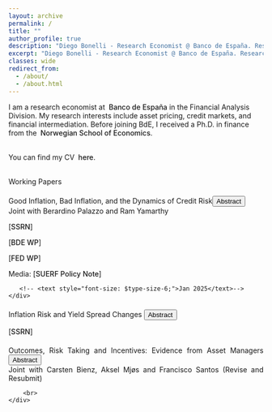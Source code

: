 ```yaml
---
layout: archive
permalink: /
title: ""
author_profile: true
description: "Diego Bonelli - Research Economist @ Banco de España. Research interests: asset pricing, intermediation, market microstructure."
excerpt: "Diego Bonelli - Research Economist @ Banco de España. Research interests: asset pricing, intermediation, market microstructure."
classes: wide
redirect_from: 
  - /about/
  - /about.html
---
```

<html lang="en">
<head>
<meta charset="UTF-8">
<meta name="viewport" content="width=device-width, initial-scale=1.0">
<meta http-equiv="X-UA-Compatible" content="ie=edge">
<meta name="description" content="Diego Bonelli - Research Economist @ Banco de España. Research interests: asset pricing, intermediation, market microstructure.">
<meta name="keywords" content="Diego Bonelli, Finance, PhD, Banco de Espana, NHH, asset pricing, intermediation, market microstructure">
<meta name="author" content="Diego Bonelli">
<link rel="canonical" href="https://diegobonelli.github.io/">

<!-- Open Graph Tags -->
<meta property="og:description" content="Diego Bonelli - Research Economist @ Banco de España. Research interests: asset pricing, intermediation, market microstructure.">
<meta property="og:type" content="profile">
<meta property="og:url" content="https://diegobonelli.github.io/">
<meta property="og:image" content="https://diegobonelli.github.io/images/profiledb.png"> <!-- Include a relevant image URL -->

<!-- Twitter Card Tags -->
<meta name="twitter:card" content="summary">
<meta name="twitter:description" content="Diego Bonelli - Research Economist @ Banco de España. Research interests: asset pricing, intermediation, market microstructure.">
<meta name="twitter:url" content="https://diegobonelli.github.io/">

<!-- Schema.org Markup -->
<script type="application/ld+json">
{
  "@context": "http://schema.org",
  "@type": "Person",
  "name": "Diego Bonelli",
  "jobTitle": "Research Economist",
  "affiliation": {
    "@type": "Organization",
    "name": "Banco de España"
  },
  "url": "https://diegobonelli.github.io/",
  "sameAs": [
    "https://github.com/diegobonelli",
    "https://www.linkedin.com/in/diego-bonelli",
    "https://diegobonelli.github.io/files/CV.pdf"
  ]
}
</script>
</head>
 <!-- <titlecolor id="about">About Me</titlecolor><br><br>-->
<normal>
I am a research economist at  <linkcolor style="margin-left: 0.25em;font-weight: 450" onclick="window.location.href='https://www.bde.es/';">Banco de España</linkcolor>  in the Financial Analysis Division. My research interests include asset pricing, credit markets, and financial intermediation. Before joining BdE, I received a Ph.D. in finance from the 
 <linkcolor style="margin-left: 0.25em;font-weight: 450" onclick="window.location.href='https://www.nhh.no/en/departments/finance/';">Norwegian School of Economics</linkcolor>.<br><br>

 You can find my CV <linkcolor style="margin-left: 0.25em;font-weight: 450" onclick="window.location.href='https://diegobonelli.github.io/files/CV.pdf';">here</linkcolor>.
  </normal><br><br>



<titlecolor id="research" style="margin-top: 20px;">Working Papers</titlecolor><br>

<div style="text-align: justify; margin-bottom: 20px;margin-top: 20px;">
    <div>
       <linkcolor 
       onclick="window.location.href='files/GIBI.pdf';">
       Good Inflation, Bad Inflation, and the Dynamics of Credit Risk</linkcolor><button onclick="toggleAbstract('abstract2')" id="abstractButton2" class="custom-button small">Abstract</button><br>
        <text style="font-size: $type-size-6;">Joint with Berardino Palazzo and Ram Yamarthy</text><br>

   <text style="font-size: $type-size-5;"> [<linkcolor style="margin-left: 0; font-weight: 450" onclick="window.location.href='https://papers.ssrn.com/sol3/papers.cfm?abstract_id=4798269';">SSRN</linkcolor>]</text>

   <text style="font-size: $type-size-5;"> [<linkcolor style="margin-left: 0; font-weight: 450" onclick="window.location.href='https://www.bde.es/wbe/es/publicaciones/analisis-economico-investigacion/documentos-trabajo/good-inflation-bad-inflation-implications-for-risky-asset-prices.html';">BDE WP</linkcolor>]</text>


   <text style="font-size: $type-size-5;"> [<linkcolor style="margin-left: 0; font-weight: 450" onclick="window.location.href='https://www.federalreserve.gov/econres/feds/good-inflation-bad-inflation-implications-for-risky-asset-prices.htm';">FED WP</linkcolor>]</text><br>

<text style="font-size: $type-size-6;">Media: </text>
   <text style="font-size: $type-size-5;"> [<linkcolor style="margin-left: 0; font-weight: 450" onclick="window.location.href='https://www.suerf.org/publications/suerf-policy-notes-and-briefs/good-inflation-bad-inflation-and-the-dynamics-of-credit-risk/';">SUERF Policy Note</linkcolor>]</text>

       <!-- <text style="font-size: $type-size-6;">Jan 2025</text>-->
    </div>
</div>
<div id="abstract2" style="display: none; margin-bottom: 20px;">
    <text>
We study how changes in expected inflation affect firm-level credit spreads, and uncover evidence of a time-varying inflation sensitivity. In times of “good inflation,” when
inflation news is perceived by investors to be positively correlated with real economic growth, movements in expected inflation substantially reduce corporate credit spreads.
Meanwhile in times of “bad inflation,” these effects are attenuated and the opposite can take place. These dynamics are driven by movements in credit risk premia and naturally arise in an equilibrium asset pricing model with a time-varying inflationgrowth covariance and persistent macroeconomic expectations.       </text>
</div>
<div style="text-align: justify; margin-bottom: 20px; margin-top: 20px;">
    <div>
        <linkcolor        onclick="window.location.href='files/IRYSC.pdf';">Inflation Risk and Yield Spread Changes</linkcolor>
        <button onclick="toggleAbstract('abstract0')" id="abstractButton0" class="custom-button small">Abstract</button><br>

   <text style="font-size: $type-size-5;"> [<linkcolor style="margin-left: 0; font-weight: 450" onclick="window.location.href='https://papers.ssrn.com/sol3/papers.cfm?abstract_id=4299512';">SSRN</linkcolor>]</text>
         <!--<text style="font-size: $type-size-6;">Jan 2025</text>-->
    </div>
</div>
<div id="abstract0" style="display: none; margin-bottom: 20px;">
    <text>
Inflation risk explains a significant share of the systematic variation in yield spread changes beyond credit factors and intermediation frictions. Movements in expected inflation directly affect the real value of debt and, consequently, bond prices. I show that shocks to inflation expectations, volatility, and cyclicality—derived from inflation swap prices—are important determinants of yield spread movements. Loading patterns become more pronounced with higher ex-ante default risk and cash-flow flexibility but weaken with refinancing intensity. To rationalize the findings, I show that the same patterns emerge in a model of debt rollover risk with stochastic inflation and sticky cash flows.    </text>
</div>



<div style="text-align: justify; margin-bottom: 20px;margin-top: 20px;">
    <div>
       <linkcolor onclick="window.location.href='files/NorwayIncentives.pdf';"> Outcomes, Risk Taking and Incentives: Evidence from Asset Managers</linkcolor>
       <button onclick="toggleAbstract('abstract5')" id="abstractButton5" class="custom-button small">Abstract</button><br>
        <text style="font-size: $type-size-6;">Joint with Carsten Bienz, Aksel Mjøs and Francisco Santos </text><text style="color: $primary-color;">(Revise and Resubmit)</text>               

        <br>
    </div>
</div>
<div id="abstract5" style="display: none; margin-bottom: 20px;">
    <text>
We study incentive contracts used by asset management firms in Norway, focusing on how bonus structures impact performance. The incentive contracts in our sample are heterogeneous, with firms using both quantitative and qualitative targets. We find that higher potential bonuses tied to quantitative targets, such as the information ratio (IR), lead to better year-end IRs. In contrast, placing more weight on qualitative goals tends to reduce IR. Additionally, fund managers at risk of missing mid-year bonus thresholds actively try to boost returns, but these efforts often backfire, resulting in worse overall performance and a lower IR.
</text>
</div>
<br>

 <!-- 
<titlecolor id="research  margin-top: 20px;">Work in Progress</titlecolor>
<div style="text-align: justify; margin-bottom: 20px;margin-top: 20px;">
    <div>
       <linkcolor>Momentum Spillovers in Corporate Bonds</linkcolor>
       <button onclick="toggleAbstract('abstract4')" id="abstractButton4" class="custom-button small">Abstract</button><br>
        <text style="font-size: $type-size-6;">Joint with Katsiaryna Falkovich and Nils Friewald</text>  <br>
    </div>
</div>
<div id="abstract4" style="display: none; margin-bottom: 20px;">
    <text>
Connected firms in the stock market respond to common information with a lag, leading to momentum spillovers. While this effect had been significantly reduced in the stock market, we still find strong cross-asset momentum spillovers among corporate bonds. A strategy that buys bonds whose peers had high stock returns last month and sells bonds with underperforming peers generates an excess return of 38 basis points. Consistent with delayed response due to trading frictions, we find that momentum spillovers are larger for bonds characterized by higher search frictions, particularly those intermediated by dealers at the periphery of the dealer network.
        </text>
</div>
-->


<script>
function toggleAbstract(id) {
    var abstractDiv = document.getElementById(id);
    var button = document.getElementById("abstractButton" + id.slice(-1));
    if (abstractDiv.style.display === "none") {
        abstractDiv.style.display = "block";
        button.innerText = "Hide Abstract";
    } else {
        abstractDiv.style.display = "none";
        button.innerText = "Abstract";
    }
}
</script>
